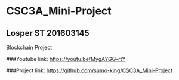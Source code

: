 # CSC3A_Mini-Project
## Losper ST 201603145
Blockchain Project

###Youtube link:
https://youtu.be/MygAYGG-rtY

###Project link:
https://github.com/sumo-king/CSC3A_Mini-Project
